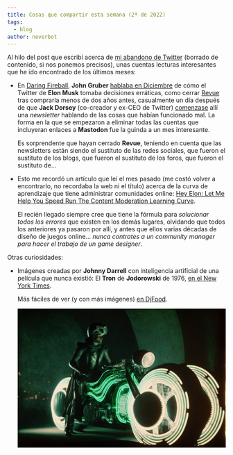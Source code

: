 ```yaml
---
title: Cosas que compartir esta semana (2ª de 2022)
tags:
  - blog
author: neverbot
---
```


Al hilo del post que escribí acerca de [mi abandono de Twitter](./not-on-twitter-anymore/) (borrado de contenido, si nos ponemos precisos), unas cuentas lecturas interesantes que he ido encontrado de los últimos meses:

- En [Daring Fireball](https://daringfireball.net), **John Gruber** [hablaba en Diciembre](https://daringfireball.net/2022/12/i_wish_i_could_tell_you_this_is_not_all_about_twitter) de cómo el Twitter de **Elon Musk** tomaba decisiones erráticas, como cerrar [Revue](https://www.getrevue.co/) tras comprarla menos de dos años antes, casualmente un día después de que **Jack Dorsey** (co-creador y ex-CEO de Twitter) [comenzase](https://www.getrevue.co/profile/jackjack/issues/a-native-internet-protocol-for-social-media-1503112) allí una *newsletter* hablando de las cosas que habían funcionado mal. La forma en la que se empezaron a eliminar todas las cuentas que incluyeran enlaces a **Mastodon** fue la guinda a un mes interesante.

  Es sorprendente que hayan cerrado **Revue**, teniendo en cuenta que las newsletters están siendo el sustituto de las redes sociales, que fueron el sustituto de los blogs, que fueron el sustituto de los foros, que fueron el sustituto de...

- Esto me recordó un artículo que leí el mes pasado (me costó volver a encontrarlo, no recordaba la web ni el título) acerca de la curva de aprendizaje que tiene administrar comunidades online: [Hey Elon: Let Me Help You Speed Run The Content Moderation Learning Curve](https://www.techdirt.com/2022/11/02/hey-elon-let-me-help-you-speed-run-the-content-moderation-learning-curve/). 

  El recién llegado siempre cree que tiene la fórmula para *solucionar todos los errores* que existen en los demás lugares, olvidando que todos los anteriores ya pasaron por allí, y antes que ellos varias décadas de diseño de juegos online... *nunca contrates a un community manager para hacer el trabajo de un game designer*.

Otras curiosidades:

- Imágenes creadas por **Johnny Darrell** con inteligencia artificial de una película que nunca existió: El **Tron** de **Jodorowski** de 1976, [en el New York Times](https://www.nytimes.com/interactive/2023/01/13/opinion/jodorowsky-dune-ai-tron.html).

  Más fáciles de ver (y con más imágenes) [en DjFood](https://www.djfood.org/fantasy-jodorowsky-tron-visualisations-by-johnny-darrell/).

  ![Jodo-Tron-1-6](./cosas-que-compartir-esta-semana-2-de-2022/Jodo-Tron-1-6.jpg)
